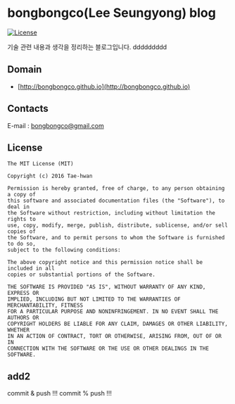 bongbongco(Lee Seungyong) blog
====

[![License](https://img.shields.io/github/license/mashape/apistatus.svg)]()

기술 관련 내용과 생각을 정리하는 블로그입니다. ddddddddd
## Domain

- [http://bongbongco.github.io](http://bongbongco.github.io)

## Contacts
E-mail : [bongbongco@gmail.com](mailto:bongbongco@gmail.com)


## License

```
The MIT License (MIT)

Copyright (c) 2016 Tae-hwan

Permission is hereby granted, free of charge, to any person obtaining a copy of
this software and associated documentation files (the "Software"), to deal in
the Software without restriction, including without limitation the rights to
use, copy, modify, merge, publish, distribute, sublicense, and/or sell copies of
the Software, and to permit persons to whom the Software is furnished to do so,
subject to the following conditions:

The above copyright notice and this permission notice shall be included in all
copies or substantial portions of the Software.

THE SOFTWARE IS PROVIDED "AS IS", WITHOUT WARRANTY OF ANY KIND, EXPRESS OR
IMPLIED, INCLUDING BUT NOT LIMITED TO THE WARRANTIES OF MERCHANTABILITY, FITNESS
FOR A PARTICULAR PURPOSE AND NONINFRINGEMENT. IN NO EVENT SHALL THE AUTHORS OR
COPYRIGHT HOLDERS BE LIABLE FOR ANY CLAIM, DAMAGES OR OTHER LIABILITY, WHETHER
IN AN ACTION OF CONTRACT, TORT OR OTHERWISE, ARISING FROM, OUT OF OR IN
CONNECTION WITH THE SOFTWARE OR THE USE OR OTHER DEALINGS IN THE SOFTWARE.
```
## add2

 commit & push !!!
 commit % push !!!

